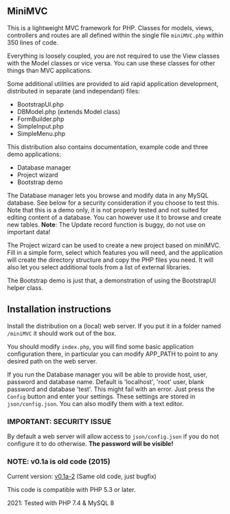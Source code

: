 ## MiniMVC ##

This is a lightweight MVC framework for PHP. Classes for models, views, controllers and routes 
are all defined within the single file `miniMVC.php` within 350 lines of code. 

Everything is loosely coupled, you are not required to use the View classes with the Model classes or vice versa.
You can use these classes for other things than MVC applications.

Some additional utilities are provided to aid rapid application development, distributed in separate (and independant) files:

- BootstrapUI.php
- DBModel.php (extends Model class)
- FormBuilder.php
- SimpleInput.php
- SimpleMenu.php

This distribution also contains documentation, example code and three demo applications:

- Database manager
- Project wizard
- Bootstrap demo

The Database manager lets you browse and modify data in any MySQL database. See below for
a security consideration if you choose to test this. Note that this is a demo only, it is
not properly tested and not suited for editing content of a database. You can however use
it to browse and create new tables. **Note**: The Update record function is buggy, do not
use on important data!

The Project wizard can be used to create a new project based on miniMVC. Fill in a simple
form, select which features you will need, and the application will create the directory
structure and copy the PHP files you need. It will also let you select additional tools
from a list of external libraries.

The Bootstrap demo is just that, a demonstration of using the BootstrapUI helper class.

## Installation instructions ##

Install the distribution on a (local) web server. If you put it in a folder named  `/miniMVC`
it should work out of the box.

You should modify `index.php`, you will find some basic application configuration there,
in particular you can modify APP_PATH to point to any desired path on the web server.

If you run the Database manager you will be able to provide host, user, password and database
name. Default is 'localhost', 'root' user, blank password and database 'test'. This might fail
with an error. Just press the `Config` button and enter your settings. These settings are stored
in `json/config.json`. You can also modify them with a text editor.

### IMPORTANT: SECURITY ISSUE 

By default a web server will allow access to `json/config.json` if you do not configure it to
do otherwise. **The password will be visible!**

### NOTE: v0.1a is old code (2015)

Current version: [v0.1a-2](releases/tag/v0.1a-2) (Same old code, just bugfix)

This code is compatible with PHP 5.3 or later.

2021: Tested with PHP 7.4 & MySQL 8
